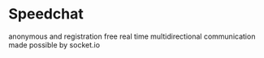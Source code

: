 # Speedchat
<div> anonymous and registration free real time multidirectional communication </div>
<div> made possible by socket.io </div>
